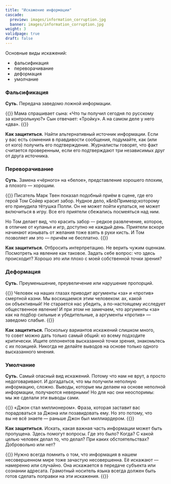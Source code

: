 ```yaml
---
title: "Искажение информации"
cascade:
  preview: images/information_corruption.jpg
  banner: images/information_corruption.jpg
weight: 3
validpage: true
draft: false
---
```


Основные виды искажений:

- &nbsp;фальсификация
- &nbsp;переворачивание
- &nbsp;деформация
- &nbsp;умолчание

### Фальсификация

**Суть.** Передача заведомо ложной информации.

{{<block example>}}
Мама спрашивает сына: &laquo;Что ты&nbsp;получил сегодня по&nbsp;русскому за&nbsp;контрольную?&raquo; Сын отвечает: &laquo;Тройку&raquo;. А&nbsp;на&nbsp;самом деле у&nbsp;него &laquo;два&raquo;.
{{</block>}}

**Как защититься.** Найти альтернативный источник информации. Если у&nbsp;вас есть сомнения в&nbsp;правдивости сообщения, подумайте, как (или от&nbsp;кого) получить его подтверждение. Журналисты говорят, что факт считается проверенным, если его подтверждают три независимых друг от&nbsp;друга источника.

### Переворачивание

**Суть.** Замена &laquo;чёрного&raquo; на&nbsp;&laquo;белое&raquo;, представление хорошего плохим, а&nbsp;плохого&nbsp;&mdash; хорошим.

{{<block example>}}
Писатель Марк Твен показал подобный приём в&nbsp;сцене, где его герой Том Сойер красит забор. Нудное дело, к&nbПримеsp;которому его принудила тётушка Полли. Он&nbsp;не&nbsp;может пойти купаться, не&nbsp;может включиться в&nbsp;игру. Все его приятели сбежались посмеяться над ним.

Но&nbsp;Том делает вид, что красить забор&nbsp;&mdash; редкое развлечение, которое, в&nbsp;отличие от&nbsp;купанья и&nbsp;игр, доступно не&nbsp;каждый день. Приятели вскоре начинают изнывать от&nbsp;желания тоже взять в&nbsp;руки кисть. И&nbsp;Том позволяет им&nbsp;это&nbsp;&mdash; причём не&nbsp;бесплатно.
{{</block>}}

**Как защититься.** Отбросить интерпретацию. Не&nbsp;верить чужим оценкам. Посмотреть на&nbsp;явление как таковое. Задать себе вопрос: что здесь происходит? Хорошо это или плохо с&nbsp;моей собственной точки зрения?

### Деформация

**Суть.** Преуменьшение, преувеличение или нарушение пропорций.

{{<block example>}}
Человек на&nbsp;наших глазах приводит аргументы &laquo;за&raquo; и&nbsp;&laquo;против&raquo; смертной казни. Мы&nbsp;восхищаемся этим человеком: ах, какой он&nbsp;объективный! Не&nbsp;старается нас убедить, а&nbsp;по-настоящему исследует общественное явление! И&nbsp;при этом не&nbsp;замечаем, что аргументы &laquo;за&raquo; как на&nbsp;подбор сильные и&nbsp;убедительные, а&nbsp;аргументы &laquo;против&raquo;&nbsp;&mdash; заведомо слабые.
{{</block>}}

**Как защититься.** Поскольку вариантов искажений слишком много, то&nbsp;совет можно дать только самый общий: ко&nbsp;всему подходите критически. Ищите оппонентов высказанной точки зрения, знакомьтесь с&nbsp;их&nbsp;позицией. Никогда не&nbsp;делайте выводов на&nbsp;основе только одного высказанного мнения.

### Умолчание

**Суть.** Самый опасный вид искажений. Потому что нам не&nbsp;врут, а&nbsp;просто недоговаривают. И&nbsp;догадаться, что мы&nbsp;получили неполную информацию, сложно. Выводы, которые мы&nbsp;делаем на&nbsp;основе неполной информации, получаются неверными! Но&nbsp;для нас они неоспоримы: мы&nbsp;же сделали эти выводы сами.

{{<block example>}}
&laquo;Джон стал миллионером&raquo;. Фраза, которая заставит вас порадоваться за&nbsp;Джона или позавидовать ему. Но&nbsp;это потому, что вы&nbsp;не&nbsp;всё знаете&nbsp;&mdash; раньше Джон был миллиардером.
{{</block>}}

**Как защититься.** Искать, какая важная часть информации может быть пропущена. Здесь помогут вопросы. Где это было? Когда? С&nbsp;какой целью человек делал&nbsp;то, что делал? При каких обстоятельствах? Добровольно или нет?

{{<block summary>}}
Нужно всегда помнить о&nbsp;том, что информация в&nbsp;нашем несовершенном мире тоже зачастую несовершенна. Её&nbsp;искажают&nbsp;&mdash; намеренно или случайно. Она искажается в&nbsp;передаче субъекта или сознании адресата. Грамотный носитель языка всегда должен быть готов сделать поправки на&nbsp;эти искажения.
{{</block>}}

